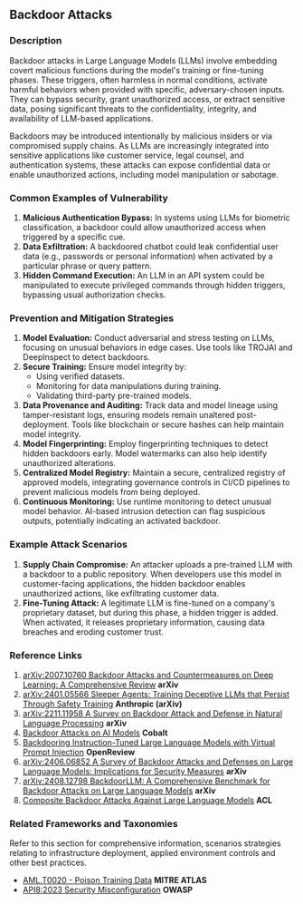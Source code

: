 ## Backdoor Attacks

### Description

Backdoor attacks in Large Language Models (LLMs) involve embedding covert malicious functions during the model's training or fine-tuning phases. These triggers, often harmless in normal conditions, activate harmful behaviors when provided with specific, adversary-chosen inputs. They can bypass security, grant unauthorized access, or extract sensitive data, posing significant threats to the confidentiality, integrity, and availability of LLM-based applications.

Backdoors may be introduced intentionally by malicious insiders or via compromised supply chains. As LLMs are increasingly integrated into sensitive applications like customer service, legal counsel, and authentication systems, these attacks can expose confidential data or enable unauthorized actions, including model manipulation or sabotage.

### Common Examples of Vulnerability

1. **Malicious Authentication Bypass:** In systems using LLMs for biometric classification, a backdoor could allow unauthorized access when triggered by a specific cue.
2. **Data Exfiltration:** A backdoored chatbot could leak confidential user data (e.g., passwords or personal information) when activated by a particular phrase or query pattern.
3. **Hidden Command Execution:** An LLM in an API system could be manipulated to execute privileged commands through hidden triggers, bypassing usual authorization checks.

### Prevention and Mitigation Strategies

1. **Model Evaluation:** Conduct adversarial and stress testing on LLMs, focusing on unusual behaviors in edge cases. Use tools like TROJAI and DeepInspect to detect backdoors.
2. **Secure Training:** Ensure model integrity by:
    - Using verified datasets.
    - Monitoring for data manipulations during training.
    - Validating third-party pre-trained models.
3. **Data Provenance and Auditing:** Track data and model lineage using tamper-resistant logs, ensuring models remain unaltered post-deployment. Tools like blockchain or secure hashes can help maintain model integrity.
4. **Model Fingerprinting:** Employ fingerprinting techniques to detect hidden backdoors early. Model watermarks can also help identify unauthorized alterations.
5. **Centralized Model Registry:** Maintain a secure, centralized registry of approved models, integrating governance controls in CI/CD pipelines to prevent malicious models from being deployed.
6. **Continuous Monitoring:** Use runtime monitoring to detect unusual model behavior. AI-based intrusion detection can flag suspicious outputs, potentially indicating an activated backdoor.

### Example Attack Scenarios

1. **Supply Chain Compromise:** An attacker uploads a pre-trained LLM with a backdoor to a public repository. When developers use this model in customer-facing applications, the hidden backdoor enables unauthorized actions, like exfiltrating customer data.
2. **Fine-Tuning Attack:** A legitimate LLM is fine-tuned on a company's proprietary dataset, but during this phase, a hidden trigger is added. When activated, it releases proprietary information, causing data breaches and eroding customer trust.

### Reference Links

1. [arXiv:2007.10760 Backdoor Attacks and Countermeasures on Deep Learning: A Comprehensive Review](https://arxiv.org/abs/2007.10760) **arXiv**
2. [arXiv:2401.05566 Sleeper Agents: Training Deceptive LLMs that Persist Through Safety Training](https://www.anthropic.com/news/sleeper-agents-training-deceptive-llms-that-persist-through-safety-training) **Anthropic (arXiv)**
3. [arXiv:2211.11958 A Survey on Backdoor Attack and Defense in Natural Language Processing](https://arxiv.org/abs/2211.11958) **arXiv**
4. [Backdoor Attacks on AI Models](https://www.cobalt.io/blog/backdoor-attacks-on-ai-models)  **Cobalt**
5. [Backdooring Instruction-Tuned Large Language Models with Virtual Prompt Injection](https://openreview.net/forum?id=A3y6CdiUP5) **OpenReview**
6. [arXiv:2406.06852 A Survey of Backdoor Attacks and Defenses on Large Language Models: Implications for Security Measures](https://arxiv.org/abs/2406.06852) **arXiv**
7. [arXiv:2408.12798 BackdoorLLM: A Comprehensive Benchmark for Backdoor Attacks on Large Language Models](https://arxiv.org/abs/2408.12798) **arXiv**
8. [Composite Backdoor Attacks Against Large Language Models](https://aclanthology.org/2024.findings-naacl.94.pdf) **ACL**

### Related Frameworks and Taxonomies

Refer to this section for comprehensive information, scenarios strategies relating to infrastructure deployment, applied environment controls and other best practices.

- [AML.T0020 - Poison Training Data](https://atlas.mitre.org/techniques/AML.T0020) **MITRE ATLAS**
- [API8:2023 Security Misconfiguration](https://owasp.org/API-Security/editions/2023/en/0xa8-security-misconfiguration/) **OWASP**